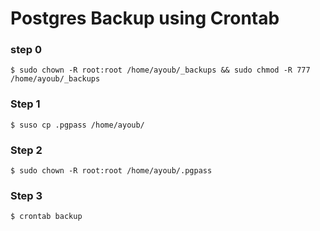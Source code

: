 

# Postgres Backup using Crontab


### step 0

```console
$ sudo chown -R root:root /home/ayoub/_backups && sudo chmod -R 777 /home/ayoub/_backups
```

### Step 1

```console
$ suso cp .pgpass /home/ayoub/
```

### Step 2

```console
$ sudo chown -R root:root /home/ayoub/.pgpass
```

### Step 3

```console
$ crontab backup
```
